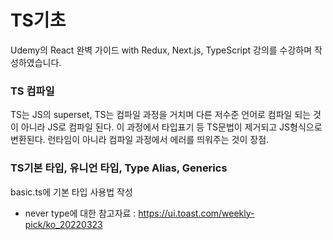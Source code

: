 # TS기초
Udemy의 React 완벽 가이드 with Redux, Next.js, TypeScript 강의를 수강하며 작성하였습니다.

### TS 컴파일
TS는 JS의 superset, TS는 컴파일 과정을 거치며 다른 저수준 언어로 컴파일 되는 것이 아니라 JS로 컴파일 된다.
이 과정에서 타입표기 등 TS문법이 제거되고 JS형식으로 변환된다. 런타임이 아니라 컴파일 과정에서 에러를 띄워주는 것이 장점.

### TS기본 타입, 유니언 타입, Type Alias, Generics
basic.ts에 기본 타입 사용법 작성
+ never type에 대한 참고자료 : https://ui.toast.com/weekly-pick/ko_20220323
